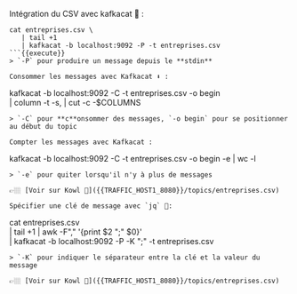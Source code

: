 Intégration du CSV avec kafkacat 🚀 : 
```
cat entreprises.csv \
   | tail +1
   | kafkacat -b localhost:9092 -P -t entreprises.csv
```{{execute}}
> `-P` pour produire un message depuis le **stdin**

Consommer les messages avec Kafkacat ⬇️ : 
```
kafkacat -b localhost:9092 -C -t entreprises.csv -o begin \
   | column -t -s, | cut -c -$COLUMNS
```{{execute}}
> `-C` pour **c**onsommer des messages, `-o begin` pour se positionner au début du topic

Compter les messages avec Kafkacat :
```
kafkacat -b localhost:9092 -C -t entreprises.csv -o begin -e | wc -l
```{{execute}}
> `-e` pour quiter lorsqu'il n'y à plus de messages

👉🏼 [Voir sur Kowl 🤩]({{TRAFFIC_HOST1_8080}}/topics/entreprises.csv)

Spécifier une clé de message avec `jq` 🚀:
```
cat entreprises.csv \
   | tail +1
   | awk -F"," '{print $2 ";" $0}' \
   | kafkacat -b localhost:9092 -P -K ";" -t entreprises.csv
```{{execute}}
> `-K` pour indiquer le séparateur entre la clé et la valeur du message

👉🏼 [Voir sur Kowl 🤩]({{TRAFFIC_HOST1_8080}}/topics/entreprises.csv)